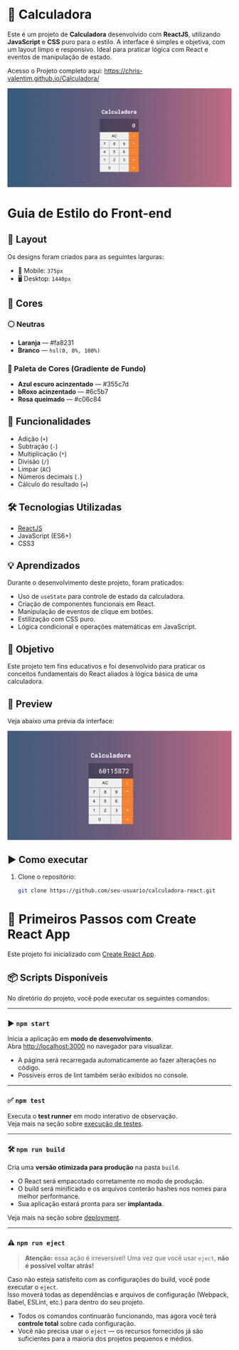 # 🧮 Calculadora

Este é um projeto de **Calculadora** desenvolvido com **ReactJS**, utilizando **JavaScript** e **CSS** puro para o estilo. A interface é simples e objetiva, com um layout limpo e responsivo. Ideal para praticar lógica com React e eventos de manipulação de estado.

Acesso o Projeto completo aqui: https://chris-valentim.github.io/Calculadora/

![Preview do Projeto](src/assets/projetoFinalizado.png)

# Guia de Estilo do Front-end

## 🎨 Layout

Os designs foram criados para as seguintes larguras:

- 📱 Mobile: `375px`
- 🖥️ Desktop: `1440px`

## 🌈 Cores

### ⚪ Neutras

- **Laranja** — #fa8231
- **Branco** — `hsl(0, 0%, 100%)`

### 🎨 Paleta de Cores (Gradiente de Fundo)
- **Azul escuro acinzentado** — #355c7d
- **bRoxo acinzentado** — #6c5b7
- **Rosa queimado** — #c06c84

## 🚀 Funcionalidades

- Adição (`+`)
- Subtração (`-`)
- Multiplicação (`*`)
- Divisão (`/`)
- Limpar (`AC`)
- Números decimais (`.`)
- Cálculo do resultado (`=`)

## 🛠️ Tecnologias Utilizadas

- [ReactJS](https://reactjs.org/)
- JavaScript (ES6+)
- CSS3

## 💡 Aprendizados

Durante o desenvolvimento deste projeto, foram praticados:

- Uso de `useState` para controle de estado da calculadora.
- Criação de componentes funcionais em React.
- Manipulação de eventos de clique em botões.
- Estilização com CSS puro.
- Lógica condicional e operações matemáticas em JavaScript.

## 🎯 Objetivo

Este projeto tem fins educativos e foi desenvolvido para praticar os conceitos fundamentais do React aliados à lógica básica de uma calculadora.

## 📸 Preview

Veja abaixo uma prévia da interface:

![Calculadora React Preview](src/assets/imageManipulada.png)

## ▶️ Como executar

1. Clone o repositório:
   ```bash
   git clone https://github.com/seu-usuario/calculadora-react.git

# 🚀 Primeiros Passos com Create React App

Este projeto foi inicializado com [Create React App](https://github.com/facebook/create-react-app).

## 📦 Scripts Disponíveis

No diretório do projeto, você pode executar os seguintes comandos:

---

### ▶️ `npm start`

Inicia a aplicação em **modo de desenvolvimento**.\
Abra [http://localhost:3000](http://localhost:3000) no navegador para visualizar.

- A página será recarregada automaticamente ao fazer alterações no código.
- Possíveis erros de lint também serão exibidos no console.

---

### ✅ `npm test`

Executa o **test runner** em modo interativo de observação.\
Veja mais na seção sobre [execução de testes](https://facebook.github.io/create-react-app/docs/running-tests).

---

### 🛠️ `npm run build`

Cria uma **versão otimizada para produção** na pasta `build`.

- O React será empacotado corretamente no modo de produção.
- O build será minificado e os arquivos conterão hashes nos nomes para melhor performance.
- Sua aplicação estará pronta para ser **implantada**.

Veja mais na seção sobre [deployment](https://facebook.github.io/create-react-app/docs/deployment).

---

### ⚠️ `npm run eject`

> **Atenção:** essa ação é irreversível! Uma vez que você usar `eject`, **não é possível voltar atrás!**

Caso não esteja satisfeito com as configurações do build, você pode executar o `eject`.\
Isso moverá todas as dependências e arquivos de configuração (Webpack, Babel, ESLint, etc.) para dentro do seu projeto.

- Todos os comandos continuarão funcionando, mas agora você terá **controle total** sobre cada configuração.
- Você não precisa usar o `eject` — os recursos fornecidos já são suficientes para a maioria dos projetos pequenos e médios.
